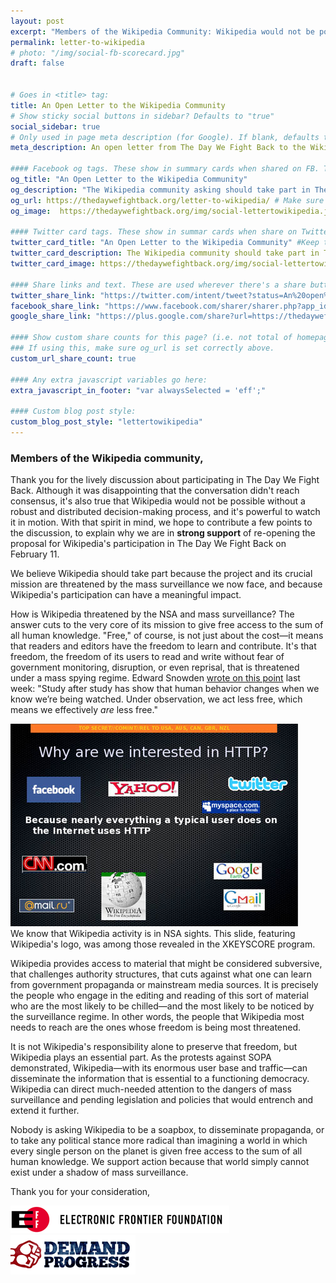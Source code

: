 ```yaml
---
layout: post
excerpt: "Members of the Wikipedia Community: Wikipedia would not be possible without a robust and distributed decision-making process, and it's powerful to watch it in motion. With that spirit in mind, we'd like to contribute a few points to the discussion about taking part in an action on February 11th to raise awareness about the dangers of mass surveillance.</p>"
permalink: letter-to-wikipedia
# photo: "/img/social-fb-scorecard.jpg"
draft: false


# Goes in <title> tag:
title: An Open Letter to the Wikipedia Community
# Show sticky social buttons in sidebar? Defaults to "true"
social_sidebar: true
# Only used in page meta description (for Google). If blank, defaults to homepage:
meta_description: An open letter from The Day We Fight Back to the Wikipedia community asking for its participation.

#### Facebook og tags. These show in summary cards when shared on FB. These default to the homepage og: tags.
og_title: "An Open Letter to the Wikipedia Community"
og_description: "The Wikipedia community asking should take part in The Day We Fight Back because of the threat that mass surveillance poses."
og_url: https://thedaywefightback.org/letter-to-wikipedia/ # Make sure this is the URL of the actual live page
og_image:  https://thedaywefightback.org/img/social-lettertowikipedia.jpg # Size should be 1260 x 630px

#### Twitter card tags. These show in summar cards when share on Twitter. Defaults to homepage card tags.
twitter_card_title: "An Open Letter to the Wikipedia Community" #Keep this relatively short
twitter_card_description: The Wikipedia community should take part in The Day We Fight Back because of the threat that mass surveillance poses.
twitter_card_image: https://thedaywefightback.org/img/social-lettertowikipedia.jpg

#### Share links and text. These are used wherever there's a share button on the page.
twitter_share_link: "https://twitter.com/intent/tweet?status=An%20open%20letter%20to%20the%20Wikipedia%20community%20from%20EFF%20and%20Demand%20Progress%20about%20the%20threat%20of%20mass%20surveillance%3A%20https%3A%2F%2Fthedaywefightback.org%2Fletter-to-wikipedia&related=daywefightback,sinak,neutralthoughts,stopwatchingus,eff"
facebook_share_link: "https://www.facebook.com/sharer/sharer.php?app_id=709021229138321&sdk=joey&u=https%3A%2F%2Fthedaywefightback.org%letter-to-wikipedia%2F&display=popup"
google_share_link: "https://plus.google.com/share?url=https://thedaywefightback.org/letter-to-wikipedia/"

#### Show custom share counts for this page? (i.e. not total of homepage?)
### If using this, make sure og_url is set correctly above.
custom_url_share_count: true

#### Any extra javascript variables go here:
extra_javascript_in_footer: "var alwaysSelected = 'eff';"

#### Custom blog post style:
custom_blog_post_style: "lettertowikipedia"
---
```

### Members of the Wikipedia community,

Thank you for the lively discussion about participating in The Day We Fight Back. Although it was disappointing that the conversation didn't reach consensus, it's also true that Wikipedia would not be possible without a robust and distributed decision-making process, and it's powerful to watch it in motion. With that spirit in mind, we hope to contribute a few points to the discussion, to explain why we are in **strong support** of re-opening the proposal for Wikipedia's participation in The Day We Fight Back on February 11.

We believe Wikipedia should take part because the project and its crucial mission are threatened by the mass surveillance we now face, and because Wikipedia's participation can have a meaningful impact.

How is Wikipedia threatened by the NSA and mass surveillance? The answer cuts to the very core of its mission to give free access to the sum of all human knowledge. "Free," of course, is not just about the cost—it means that readers and editors have the freedom to learn and contribute. It's that freedom, the freedom of its users to read and write without fear of government monitoring, disruption, or even reprisal, that is threatened under a mass spying regime. Edward Snowden [wrote on this point](http://freesnowden.is/asksnowden.html) last week: "Study after study has show that human behavior changes when we know we’re being watched. Under observation, we act less free, which means we effectively *are* less free."

<div class="col-md-6 inline-image">
	<img src="/img/wikipedia-slide.jpg" alt="wikipedia slide" class="img-responsive"><br />
	We know that Wikipedia activity is in NSA sights. This slide, featuring Wikipedia's logo, was among those revealed in the XKEYSCORE program.
</div>

Wikipedia provides access to material that might be considered subversive, that challenges authority structures, that cuts against what one can learn from government propaganda or mainstream media sources. It is precisely the people who engage in the editing and reading of this sort of material who are the most likely to be chilled—and the most likely to be noticed by the surveillance regime. In other words, the people that Wikipedia most needs to reach are the ones whose freedom is being most threatened.

It is not Wikipedia's responsibility alone to preserve that freedom, but Wikipedia plays an essential part. As the protests against SOPA demonstrated, Wikipedia—with its enormous user base and traffic—can disseminate the information that is essential to a functioning democracy. Wikipedia can direct much-needed attention to the dangers of mass surveillance and pending legislation and policies that would entrench and extend it further.

Nobody is asking Wikipedia to be a soapbox, to disseminate propaganda, or to take any political stance more radical than imagining a world in which every single person on the planet is given free access to the sum of all human knowledge. We support action because that world simply cannot exist under a shadow of mass surveillance.

Thank you for your consideration,

<img src="/img/wiki-eff-logo.png" alt="Electronic Frontier foundation" />
<img src="/img/wiki-dp-logo.png" alt="Demand Progress" />
